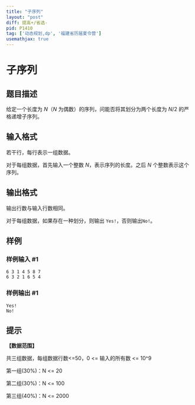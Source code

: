 ```yaml
---
title: "子序列"
layout: "post"
diff: 提高+/省选-
pid: P1410
tag: ['动态规划,dp', '福建省历届夏令营']
usemathjax: true
---
```


# 子序列
## 题目描述

给定一个长度为 $N$（$N$ 为偶数）的序列，问能否将其划分为两个长度为 $N / 2$ 的严格递增子序列。
## 输入格式

若干行，每行表示一组数据。

对于每组数据，首先输入一个整数 $N$，表示序列的长度。之后 $N$ 个整数表示这个序列。
## 输出格式

输出行数与输入行数相同。

对于每组数据，如果存在一种划分，则输出 `Yes!`，否则输出`No!`。
## 样例

### 样例输入 #1
```
6 3 1 4 5 8 7
6 3 2 1 6 5 4

```
### 样例输出 #1
```
Yes!
No!

```
## 提示

**【数据范围】**

共三组数据，每组数据行数<=50，0 <= 输入的所有数 <= 10^9

第一组(30%)：N <= 20

第二组(30%)：N <= 100

第三组(40%)：N <= 2000

